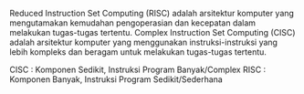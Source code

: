 Reduced Instruction Set Computing (RISC) adalah arsitektur komputer yang mengutamakan kemudahan pengoperasian dan kecepatan dalam melakukan tugas-tugas tertentu.
Complex Instruction Set Computing (CISC) adalah arsitektur komputer yang menggunakan instruksi-instruksi yang lebih kompleks dan beragam untuk melakukan tugas-tugas tertentu.

CISC : Komponen Sedikit, Instruksi Program Banyak/Complex
RISC : Komponen Banyak, Instruksi Program Sedikit/Sederhana
